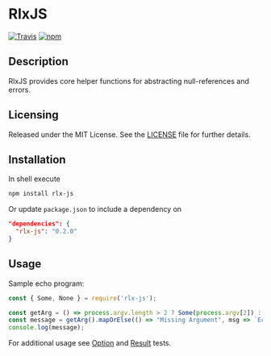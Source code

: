 # RlxJS
[![Travis](https://img.shields.io/travis/joncloud/rlx-js.svg)](https://travis-ci.org/joncloud/rlx-js/)
[![npm](https://img.shields.io/npm/v/rlx-js.svg)](https://www.npmjs.com/package/rlx-js)

## Description
RlxJS provides core helper functions for abstracting null-references and errors.

## Licensing
Released under the MIT License.  See the [LICENSE][] file for further details.

[license]: LICENSE.md

## Installation
In shell execute

```bash
npm install rlx-js
```

Or update `package.json` to include a dependency on

```json
"dependencies": {
  "rlx-js": "0.2.0"
}
```

## Usage
Sample echo program:
```javascript
const { Some, None } = require('rlx-js');

const getArg = () => process.argv.length > 2 ? Some(process.argv[2]) : None();
const message = getArg().mapOrElse(() => "Missing Argument", msg => `Echo: ${msg}`);
console.log(message);
```

For additional usage see [Option][] and [Result][] tests.

[Option]: option.spec.js
[Result]: result.spec.js
